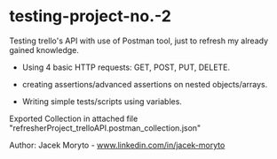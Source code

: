 # testing-project-no.-2
Testing trello's API with use of Postman tool, just to refresh my already gained knowledge.

* Using 4 basic HTTP requests: GET, POST, PUT, DELETE.

* creating assertions/advanced assertions on nested objects/arrays.

* Writing simple tests/scripts using variables. 

Exported Collection in attached file "refresherProject_trelloAPI.postman_collection.json"

Author: Jacek Moryto - www.linkedin.com/in/jacek-moryto
